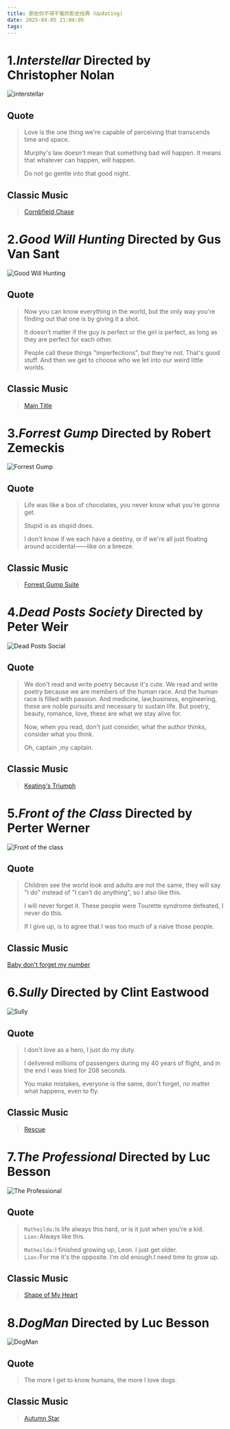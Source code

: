 ```yaml
---
title: 那些你不得不看的影史经典（Updating)
date: 2025-04-05 21:04:05
tags:
---
```

# 1.***Interstellar***  Directed by **Christopher** **Nolan**  
![interstellar](https://wallpapercave.com/wp/wp1817973.jpg)  
## Quote  
>Love is the one thing we're capable of perceiving that transcends time and space.
>
>Murphy's law doesn't mean that something bad will happen. It means that whatever can happen, will happen.
>
>Do not go gentle into that good night.  
## Classic Music
>[Cornbfield Chase](https://music.apple.com/cn/album/cornfield-chase/1533983552?i=1533984393)  

# 2.***Good Will Hunting***  Directed by **Gus Van Sant**  
![Good Will Hunting](https://pic1.zhimg.com/v2-760af3484b40d40724b4f5bf10579839_720w.jpg?source=172ae18b)
## Quote
>Now you can know everything in the world, but the only way you're finding out that one is by giving it a shot.
>
>It doesn't matter if the guy is perfect or the girl is perfect, as long as they are perfect for each other.
>
>People call these things "imperfections", but they're not. That's good stuff. And then we get to choose who we let into our weird little worlds.  
## Classic Music  
>[Main Title](https://music.apple.com/cn/album/main-title/1443513971?i=1443513977)  

# 3.***Forrest Gump***  Directed by **Robert Zemeckis**  
![Forrest Gump](https://pic3.zhimg.com/ff1d111d0417efb1446da9c9e882b247_r.jpg?source=1940ef5c)
## Quote
>Life was like a box of chocolates, you never know what you're gonna get.
>
>Stupid is as stupid does.
>
>I don't know if we each have a destiny, or if we're all just floating around accidental——like on a breeze.  
## Classic Music
>[Forrest Gump Suite](https://music.apple.com/cn/album/forrest-gump-suite/418556875?i=418557001)  

# 4.***Dead Posts Society***  Directed by **Peter Weir**  
![Dead Posts Social](https://ts1.tc.mm.bing.net/th/id/R-C.4fbbbb795ae1e64387822a2571883b8e?rik=2DGOrxJciy7kjg&riu=http%3a%2f%2fvorcdn.xiaodutv.com%2f1e3ece8b6bb3a814567d71df6e55ef28&ehk=9iXn7oCt0m1HVakvykPlM9G8FbQo97s0gnXisNIYYfQ%3d&risl=&pid=ImgRaw&r=0)  
## Quote  
>We don't read and write poetry because it's cute. We read and write poetry because we are members of the human race. And the human race is filled with passion. And medicine, law,business, engineering, these are noble pursuits and necessary to sustain life. But poetry, beauty, romance, love, these are what we stay alive for.
>
>Now, when you read, don't just consider, what the author thinks, consider what you think.
>
>Oh, captain ,my captain.  
## Classic Music  
>[Keating's Triumph](https://music.apple.com/cn/album/keatings-triumph-from-dead-poets-society/1666249478?i=1666249756)  

# 5.***Front of the Class***  Directed by **Perter Werner**  
![Front of the class](https://ts1.tc.mm.bing.net/th/id/R-C.ae49b1d26af2cd67195457f328f4fa5d?rik=iqDDAJigsrTLGQ&riu=http%3a%2f%2fpic.baike.soso.com%2fp%2f20140626%2f20140626103734-113508154.jpg&ehk=NIwaYP9BWxcHIq9p2cBIRyXdYOaptX%2bbreva%2bMzzZKI%3d&risl=&pid=ImgRaw&r=0)  
## Quote  
>Children see the world look and adults are not the same, they will say "I do" instead of "I can't do anything", so I also like this.
>
>I will never forget it. These people were Tourette syndrome defeated, I never do this.
>
>If I give up, is to agree that I was too much of a naive those people.
## Classic Music
[Baby don't forget my number](https://music.apple.com/cn/album/baby-dont-forget-my-number/402419193?i=402419219)  

# 6.***Sully***  Directed by **Clint Eastwood**  
![Sully](https://so1.360tres.com/t0136a565d7257e09e1.jpg)  
## Quote  
>I don't love as a hero, I just do my duty.
>
>I delivered millions of passengers during my 40 years of flight, and in the end I was tried for 208 seconds.
>
>You make mistakes, everyone is the same, don't forget, no matter what happens, even to fly.
## Classic Music
>[Rescue](https://music.apple.com/cn/album/rescue/1440668623?i=1440669552)  

# 7.***The Professional***  Directed by **Luc Besson**  
![The Professional](https://ts1.tc.mm.bing.net/th/id/R-C.e55ec5d18ccc83ba7db68caae54f165f?rik=QnBBI7yneaT66w&riu=http%3a%2f%2fvorcdn.xiaodutv.com%2ff10eda6e82e7f389cde29a9a82611a77&ehk=RORWTTvCgE29p7UK7ilTL1TIxvPg70CRoVvWes9Rllc%3d&risl=&pid=ImgRaw&r=0)  
## Quote  
>`Matheilda:`Is life always this hard, or is it just when you're a kid.  
>`Lion:`Always like this.  
>  
>`Matheilda:`I finished growing up, Leon. I just get older.  
>`Lion:`For me it's the opposite. I'm old enough.I need time to grow up.  
## Classic Music  
>[Shape of My Heart](https://music.apple.com/cn/album/shape-of-my-heart/1440843461?i=1440844574)  

# 8.***DogMan***  Directed by **Luc Besson**  
![DogMan](https://fr.web.img4.acsta.net/pictures/23/09/20/10/20/2421086.jpg)  
## Quote
>The more I get to know humans, the more I love dogs.
## Classic Music
>[Autumn Star](https://music.apple.com/cn/album/autumn-star/1710394852?i=1710398756)  

